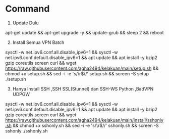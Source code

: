 # Command

1. Update Dulu 

apt-get update && apt-get upgrade -y && update-grub && sleep 2 && reboot

2. Install Semua VPN Batch 

sysctl -w net.ipv6.conf.all.disable_ipv6=1 && sysctl -w net.ipv6.conf.default.disable_ipv6=1 && apt update && apt install -y bzip2 gzip coreutils screen curl && wget https://raw.githubusercontent.com/agha2494/kelakuan/main/setup.sh && chmod +x setup.sh && sed -i -e 's/\r$//' setup.sh && screen -S setup ./setup.sh


3. Hanya Install SSH ,SSH SSL(Stunnel) dan SSH-WS Python ,BadVPN UDPGW 

sysctl -w net.ipv6.conf.all.disable_ipv6=1 && sysctl -w net.ipv6.conf.default.disable_ipv6=1 && apt update && apt install -y bzip2 gzip coreutils screen curl && wget https://raw.githubusercontent.com/agha2494/kelakuan/main/install/sshonly.sh && chmod +x sshonly.sh && sed -i -e 's/\r$//' sshonly.sh && screen -S sshonly ./sshonly.sh


